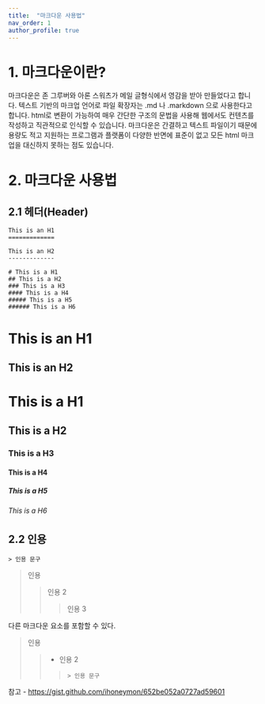 ```yaml
---
title:  "마크다운 사용법"
nav_order: 1
author_profile: true
---
```



# 1. 마크다운이란?
마크다운은 존 그루버와 아론 스워츠가 메일 글형식에서 영감을 받아 만들었다고 합니다.
텍스트 기반의 마크업 언어로 파일 확장자는 .md 나 .markdown 으로 사용한다고 합니다. 
html로 변환이 가능하여 매우 간단한 구조의 문법을 사용해 웹에서도 컨텐츠를 작성하고 직관적으로 인식할 수 있습니다.
마크다운은 간결하고 텍스트 파일이기 때문에 용량도 적고 지원하는 프로그램과 플랫폼이 다양한 반면에
표준이 없고 모든 html 마크업을 대신하지 못하는 점도 있습니다.


# 2. 마크다운 사용법
## 2.1 헤더(Header)
```
This is an H1
=============

This is an H2
-------------

# This is a H1
## This is a H2
### This is a H3
#### This is a H4
##### This is a H5
###### This is a H6
```

This is an H1
=============

This is an H2
-------------

# This is a H1
## This is a H2
### This is a H3
#### This is a H4
##### This is a H5
###### This is a H6

## 2.2 인용
```
> 인용 문구
```
> 인용
>> 인용 2
>>> 인용 3

다른 마크다운 요소를 포함할 수 있다.
> 인용
>>* 인용 2
>>> ```> 인용 문구```


참고 - https://gist.github.com/ihoneymon/652be052a0727ad59601

